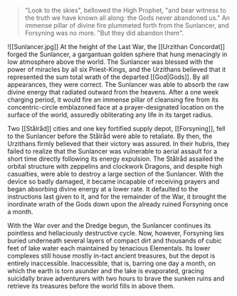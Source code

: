 >"Look to the skies", bellowed the High Prophet, "and bear witness to the truth we have known all along: the Gods never abandoned us." An immense pillar of divine fire plummeted forth from the Sunlancer, and Forsyning was no more. "But they did abandon them".

![[Sunlancer.jpg]]
At the height of the Last War, the [[Urzithan Concordat]] forged the Sunlancer, a gargantuan golden sphere that hung menacingly in low atmosphere above the world. The Sunlancer was blessed with the power of miracles by all six Priest-Kings, and the Urzithans believed that it represented the sum total wrath of the departed [[God|Gods]]. By all appearances, they were correct. The Sunlancer was able to absorb the raw divine energy that radiated outward from the heavens. After a one week charging period, it would fire an immense pillar of cleansing fire from its concentric-circle emblazoned face at a prayer-designated location on the surface of the world, assuredly obliterating any life in its target radius.   

Two [[Stålråd]] cities and one key fortified supply depot, [[Forsyning]], fell to the Sunlancer before the Stålråd were able to retaliate. By then, the Urzithans firmly believed that their victory was assured. In their hubris, they failed to realize that the Sunlancer was vulnerable to aerial assault for a short time directly following its energy expulsion. The Stålråd assailed the orbital structure with zeppelins and clockwork Dragons, and despite high casualties, were able to destroy a large section of the Sunlancer. With the device so badly damaged, it became incapable of receiving prayers and began absorbing divine energy at a lower rate. It defaulted to the instructions last given to it, and for the remainder of the War, it brought the inordinate wrath of the Gods down upon the already ruined Forsyning once a month.

With the War over and the Dredge begun, the Sunlancer continues its pointless and hellaciously destructive cycle. Now, however, Forsyning lies buried underneath several layers of compact dirt and thousands of cubic feet of lake water each maintained by tenacious Elementals. Its lower complexes still house mostly in-tact ancient treasures, but the depot is entirely inaccessible. Inaccessible, that is, barring one day a month, on which the earth is torn asunder and the lake is evaporated, gracing suicidally brave adventurers with two hours to brave the sunken ruins and retrieve its treasures before the world fills in above them.
